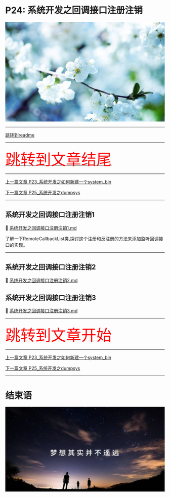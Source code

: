 # P24: 系统开发之回调接口注册注销

<img src="../flower/flower_p24.png">

---

[跳转到readme](https://github.com/hfreeman2008/android_core_framework/blob/main/README-CN.md)

---

[<font face='黑体' color=#ff0000 size=40 >跳转到文章结尾</font>](#结束语)

---

[上一篇文章 P23_系统开发之如何新建一个system_bin](https://github.com/hfreeman2008/android_core_framework/blob/main/P23_%E7%B3%BB%E7%BB%9F%E5%BC%80%E5%8F%91%E4%B9%8B%E5%A6%82%E4%BD%95%E6%96%B0%E5%BB%BA%E4%B8%80%E4%B8%AAsystem_bin/%E7%B3%BB%E7%BB%9F%E5%BC%80%E5%8F%91%E4%B9%8B%E5%A6%82%E4%BD%95%E6%96%B0%E5%BB%BA%E4%B8%80%E4%B8%AAsystem_bin.md)



[下一篇文章 P25_系统开发之dumpsys](https://github.com/hfreeman2008/android_core_framework/blob/main/P25_%E7%B3%BB%E7%BB%9F%E5%BC%80%E5%8F%91%E4%B9%8Bdumpsys/%E7%B3%BB%E7%BB%9F%E5%BC%80%E5%8F%91%E4%B9%8Bdumpsys.md)


---



## 系统开发之回调接口注册注销1
🙏 [系统开发之回调接口注册注销1.md](./系统开发之回调接口注册注销1.md)

了解一下RemoteCallbackList类,探讨这个注册和反注册的方法来添加监听回调接口的实现。

---

## 系统开发之回调接口注册注销2
🙏 [系统开发之回调接口注册注销2.md](./系统开发之回调接口注册注销2.md)


## 系统开发之回调接口注册注销3
🙏 [系统开发之回调接口注册注销3.md](./系统开发之回调接口注册注销3.md)

---

[<font face='黑体' color=#ff0000 size=40 >跳转到文章开始</font>](#p24-系统开发之回调接口注册注销)


---

[上一篇文章 P23_系统开发之如何新建一个system_bin](https://github.com/hfreeman2008/android_core_framework/blob/main/P23_%E7%B3%BB%E7%BB%9F%E5%BC%80%E5%8F%91%E4%B9%8B%E5%A6%82%E4%BD%95%E6%96%B0%E5%BB%BA%E4%B8%80%E4%B8%AAsystem_bin/%E7%B3%BB%E7%BB%9F%E5%BC%80%E5%8F%91%E4%B9%8B%E5%A6%82%E4%BD%95%E6%96%B0%E5%BB%BA%E4%B8%80%E4%B8%AAsystem_bin.md)



[下一篇文章 P25_系统开发之dumpsys](https://github.com/hfreeman2008/android_core_framework/blob/main/P25_%E7%B3%BB%E7%BB%9F%E5%BC%80%E5%8F%91%E4%B9%8Bdumpsys/%E7%B3%BB%E7%BB%9F%E5%BC%80%E5%8F%91%E4%B9%8Bdumpsys.md)



---

# 结束语

<img src="../Images/end_001.png">
